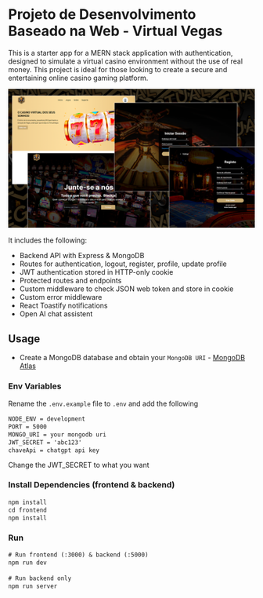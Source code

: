 # Projeto de Desenvolvimento Baseado na Web - Virtual Vegas

This is a starter app for a MERN stack application with authentication, designed to simulate a virtual casino environment without the use of real money. This project is ideal for those looking to create a secure and entertaining online casino gaming platform.

<img src="./frontend/public/screen.png" />

It includes the following:

- Backend API with Express & MongoDB
- Routes for authentication, logout, register, profile, update profile
- JWT authentication stored in HTTP-only cookie
- Protected routes and endpoints
- Custom middleware to check JSON web token and store in cookie
- Custom error middleware
- React Toastify notifications
- Open AI chat assistent

## Usage

- Create a MongoDB database and obtain your `MongoDB URI` - [MongoDB Atlas](https://www.mongodb.com/cloud/atlas/register)

### Env Variables

Rename the `.env.example` file to `.env` and add the following

```
NODE_ENV = development
PORT = 5000
MONGO_URI = your mongodb uri
JWT_SECRET = 'abc123'
chaveApi = chatgpt api key
```

Change the JWT_SECRET to what you want

### Install Dependencies (frontend & backend)

```
npm install
cd frontend
npm install
```

### Run

```
# Run frontend (:3000) & backend (:5000)
npm run dev

# Run backend only
npm run server
```

